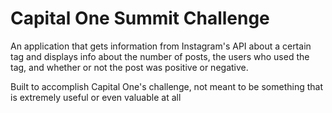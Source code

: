# Capital One Summit Challenge
An application that gets information from Instagram's API about a certain tag and displays info about the number of posts, the users who used the tag, and whether or not the post was positive or negative.

Built to accomplish Capital One's challenge, not meant to be something that is extremely useful or even valuable at all

